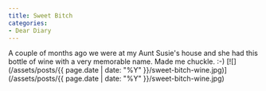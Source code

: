 ```yaml
---
title: Sweet Bitch
categories:
- Dear Diary
---
```


A couple of months ago we were at my Aunt Susie's house and she had this bottle of wine with a very memorable name. Made me chuckle. :-)
[![](/assets/posts/{{ page.date | date: "%Y" }}/sweet-bitch-wine.jpg)](/assets/posts/{{ page.date | date: "%Y" }}/sweet-bitch-wine.jpg)
